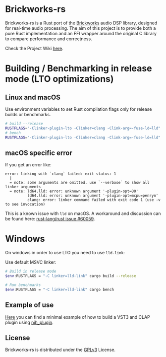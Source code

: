 # Brickworks-rs 

Brickworks-rs is a Rust port of the [Brickworks](https://www.orastron.com/algorithms#collections-bundles) audio DSP library, designed for real-time audio processing. The aim of this project is to provide both a pure Rust implementation and an FFI wrapper around the original C library to compare performance and correctness. 

Check the Project Wiki [here](https://github.com/FedericoMenegoz/brickworks-rs/wiki).

# Building / Benchmarking in release mode (LTO optimizations)
## Linux and macOS
Use environment variables to set Rust compilation flags only for release builds or benchmarks.
```bash
# build --release
RUSTFLAGS="-Clinker-plugin-lto -Clinker=clang -Clink-arg=-fuse-ld=lld" cargo build --release
# bench
RUSTFLAGS="-Clinker-plugin-lto -Clinker=clang -Clink-arg=-fuse-ld=lld" cargo bench
```
## macOS specific error
If you get an error like:
```
error: linking with `clang` failed: exit status: 1
  |
  = note: some arguments are omitted. use `--verbose` to show all linker arguments
  = note: ld64.lld: error: unknown argument '-plugin-opt=O0'
          ld64.lld: error: unknown argument '-plugin-opt=mcpu=penryn'
          clang: error: linker command failed with exit code 1 (use -v to see invocation)
```
This is a known issue with `lld` on macOS. A workaround and discussion can be found here: [rust-lang/rust issue #60059]((https://github.com/rust-lang/rust/issues/60059)).

# Windows
On windows in order to use LTO you need to use `lld-link`:

Use default MSVC linker:
```bash
# Build in release mode
$env:RUSTFLAGS = "-C linker=lld-link" cargo build --release

# Run benchmarks
$env:RUSTFLAGS = "-C linker=lld-link" cargo bench
```

## Example of use
[Here](https://github.com/FedericoMenegoz/Brickworks-rs-plugin) you can find a minimal example of how to build a VST3 and CLAP plugin using [nih_plugin](https://github.com/robbert-vdh/nih-plug.git).

## License
Brickworks-rs is distributed under the [GPLv3](https://www.gnu.org/licenses/gpl-3.0.html) License.
